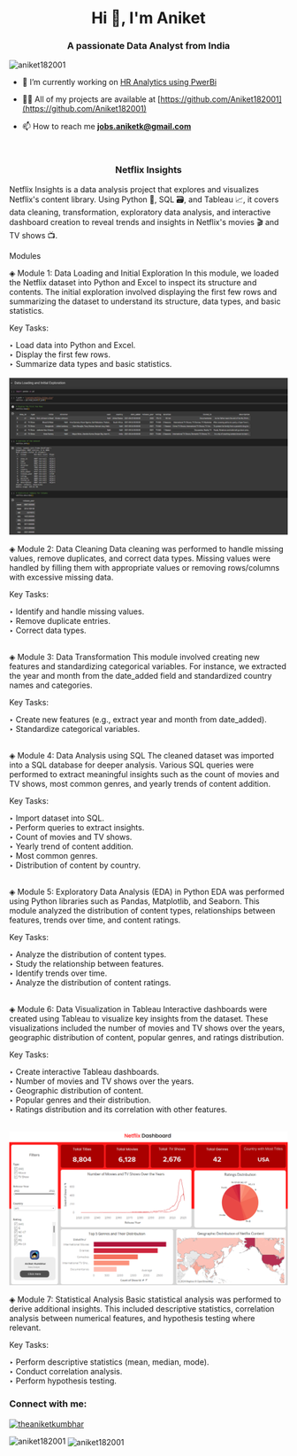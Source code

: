 
<h1 align="center">Hi 👋, I'm Aniket</h1>
<h3 align="center">A passionate Data Analyst from India</h3>

<p align="left"> <img src="https://komarev.com/ghpvc/?username=aniket182001&label=Profile%20views&color=0e75b6&style=flat" alt="aniket182001" /> </p>

- 🔭 I’m currently working on [HR Analytics using PwerBi](https://github.com/Aniket182001/Netflix-Insights)

- 👨‍💻 All of my projects are available at [https://github.com/Aniket182001](https://github.com/Aniket182001)

- 📫 How to reach me **jobs.aniketk@gmail.com**

<br>
<h3 align="center">Netflix Insights</h3>

Netflix Insights is a data analysis project that explores and visualizes Netflix's content library. Using Python 🐍, SQL 🗃️, and Tableau 📈, it covers data cleaning, transformation, exploratory data analysis, and interactive dashboard creation to reveal trends and insights in Netflix's movies 🎬 and TV shows 📺.

Modules
<br>


◈ Module 1: Data Loading and Initial Exploration
In this module, we loaded the Netflix dataset into Python and Excel to inspect its structure and contents. The initial exploration involved displaying the first few rows and summarizing the dataset to understand its structure, data types, and basic statistics.

Key Tasks:

‣ Load data into Python and Excel.<br>
‣ Display the first few rows.<br>
‣ Summarize data types and basic statistics.<br><br>
![Data Loading](https://raw.githubusercontent.com/Aniket182001/ScreenShots/main/Data%20Loading.png)


◈ Module 2: Data Cleaning
Data cleaning was performed to handle missing values, remove duplicates, and correct data types. Missing values were handled by filling them with appropriate values or removing rows/columns with excessive missing data.

Key Tasks:

‣ Identify and handle missing values.<br>
‣ Remove duplicate entries.<br>
‣ Correct data types.<br><br>


◈ Module 3: Data Transformation
This module involved creating new features and standardizing categorical variables. For instance, we extracted the year and month from the date_added field and standardized country names and categories.

Key Tasks:

‣ Create new features (e.g., extract year and month from date_added).<br>
‣ Standardize categorical variables.<br><br>


◈ Module 4: Data Analysis using SQL
The cleaned dataset was imported into a SQL database for deeper analysis. Various SQL queries were performed to extract meaningful insights such as the count of movies and TV shows, most common genres, and yearly trends of content addition.

Key Tasks:

‣ Import dataset into SQL.<br>
‣ Perform queries to extract insights.<br>
‣ Count of movies and TV shows.<br>
‣ Yearly trend of content addition.<br>
‣ Most common genres.<br>
‣ Distribution of content by country.<br><br>

◈ Module 5: Exploratory Data Analysis (EDA) in Python
EDA was performed using Python libraries such as Pandas, Matplotlib, and Seaborn. This module analyzed the distribution of content types, relationships between features, trends over time, and content ratings.

Key Tasks:

‣ Analyze the distribution of content types.<br>
‣ Study the relationship between features.<br>
‣ Identify trends over time.<br>
‣ Analyze the distribution of content ratings.<br><br>


◈ Module 6: Data Visualization in Tableau
Interactive dashboards were created using Tableau to visualize key insights from the dataset. These visualizations included the number of movies and TV shows over the years, geographic distribution of content, popular genres, and ratings distribution.

Key Tasks:

‣ Create interactive Tableau dashboards.<br>
‣ Number of movies and TV shows over the years.<br>
‣ Geographic distribution of content.<br>
‣ Popular genres and their distribution.<br>
‣ Ratings distribution and its correlation with other features.<br> <br>

![Dashboard](https://raw.githubusercontent.com/Aniket182001/ScreenShots/main/DashBoard.png)


◈ Module 7: Statistical Analysis
Basic statistical analysis was performed to derive additional insights. This included descriptive statistics, correlation analysis between numerical features, and hypothesis testing where relevant.

Key Tasks:

‣ Perform descriptive statistics (mean, median, mode).<br>
‣ Conduct correlation analysis.<br>
‣ Perform hypothesis testing.<br>









<h3 align="left">Connect with me:</h3>
<p align="left">
<a href="https://linkedin.com/in/theaniketkumbhar" target="blank"><img align="center" src="https://raw.githubusercontent.com/rahuldkjain/github-profile-readme-generator/master/src/images/icons/Social/linked-in-alt.svg" alt="theaniketkumbhar" height="30" width="40" /></a>
</p>

<p><img align="left" src="https://github-readme-stats.vercel.app/api/top-langs?username=aniket182001&show_icons=true&locale=en&layout=compact" alt="aniket182001" /></p>

<p>&nbsp;<img align="center" src="https://github-readme-stats.vercel.app/api?username=aniket182001&show_icons=true&locale=en" alt="aniket182001" /></p>




